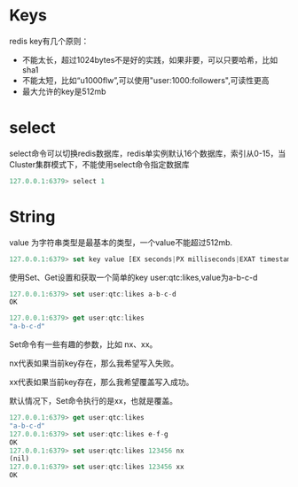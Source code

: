 # Keys

redis key有几个原则：
* 不能太长，超过1024bytes不是好的实践，如果非要，可以只要哈希，比如sha1
* 不能太短，比如“u1000flw”,可以使用"user:1000:followers",可读性更高
* 最大允许的key是512mb

# select

select命令可以切换redis数据库，redis单实例默认16个数据库，索引从0-15，当Cluster集群模式下，不能使用select命令指定数据库

```js
127.0.0.1:6379> select 1
```

# String

value 为字符串类型是最基本的类型，一个value不能超过512mb.

```js
127.0.0.1:6379> set key value [EX seconds|PX milliseconds|EXAT timestamp|PXAT milliseconds-timestamp|KEEPTTL] [NX|XX] [GET]
```

使用Set、Get设置和获取一个简单的key user:qtc:likes,value为a-b-c-d

```js
127.0.0.1:6379> set user:qtc:likes a-b-c-d
OK
```

```js
127.0.0.1:6379> get user:qtc:likes
"a-b-c-d"
```

Set命令有一些有趣的参数，比如 nx、xx。

nx代表如果当前key存在，那么我希望写入失败。

xx代表如果当前key存在，那么我希望覆盖写入成功。

默认情况下，Set命令执行的是xx，也就是覆盖。

```js
127.0.0.1:6379> get user:qtc:likes
"a-b-c-d"
127.0.0.1:6379> set user:qtc:likes e-f-g
OK
127.0.0.1:6379> set user:qtc:likes 123456 nx
(nil)
127.0.0.1:6379> set user:qtc:likes 123456 xx
OK

```


